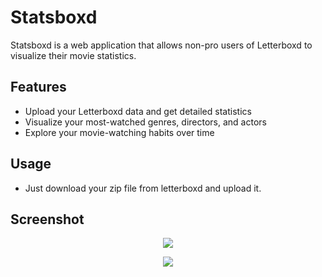 # Statsboxd

Statsboxd is a web application that allows non-pro users of Letterboxd to visualize their movie statistics.

## Features
- Upload your Letterboxd data and get detailed statistics
- Visualize your most-watched genres, directors, and actors
- Explore your movie-watching habits over time

## Usage
- Just download your zip file from letterboxd and upload it.

## Screenshot
<p align="center">
  <img src="https://github.com/user-attachments/assets/81be9265-80a8-4811-a542-fbbb2dc14a34" />
</p>

<p align="center">
  <img src="https://github.com/user-attachments/assets/1535b5bb-4d70-4f99-80c4-81d89582be37" />
</p>
